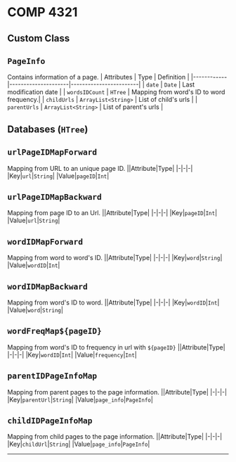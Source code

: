 # COMP 4321

## Custom Class

## `PageInfo`

Contains information of a page.
| Attributes | Type | Definition |
|------------|---------------------|------------------------|
| `date` | `Date` | Last modification date |
| `wordsIDCount` | `HTree` | Mapping from word's ID to word frequency.|
| `childUrls` | `ArrayList<String>` | List of child's urls |
| `parentUrls` | `ArrayList<String>` | List of parent's urls |

## Databases (`HTree`)

## `urlPageIDMapForward`

Mapping from URL to an unique page ID.
||Attribute|Type|
|-|-|-|
|Key|`url`|`String`|
|Value|`pageID`|`Int`|

## `urlPageIDMapBackward`

Mapping from page ID to an Url.
||Attribute|Type|
|-|-|-|
|Key|`pageID`|`Int`|
|Value|`url`|`String`|

## `wordIDMapForward`

Mapping from word to word's ID.
||Attribute|Type|
|-|-|-|
|Key|`word`|`String`|
|Value|`wordID`|`Int`|

## `wordIDMapBackward`

Mapping from word's ID to word.
||Attribute|Type|
|-|-|-|
|Key|`wordID`|`Int`|
|Value|`word`|`String`|

## `wordFreqMap${pageID}`

Mapping from word's ID to frequency in url with `${pageID}`
||Attribute|Type|
|-|-|-|
|Key|`wordID`|`Int`|
|Value|`frequency`|`Int`|

## `parentIDPageInfoMap`

Mapping from parent pages to the page information.
||Attribute|Type|
|-|-|-|
|Key|`parentUrl`|`String`|
|Value|`page_info`|`PageInfo`|

## `childIDPageInfoMap`

Mapping from child pages to the page information.
||Attribute|Type|
|-|-|-|
|Key|`childUrl`|`String`|
|Value|`page_info`|`PageInfo`|

---
